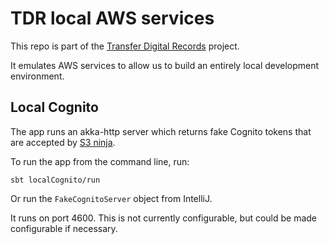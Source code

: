 # TDR local AWS services

This repo is part of the [Transfer Digital Records][tdr-docs] project.

It emulates AWS services to allow us to build an entirely local development
environment.

[tdr-docs]: https://github.com/nationalarchives/tdr-dev-documentation/

## Local Cognito

The app runs an akka-http server which returns fake Cognito tokens that are
accepted by [S3 ninja].

To run the app from the command line, run:

```
sbt localCognito/run
```

Or run the `FakeCognitoServer` object from IntelliJ.

It runs on port 4600. This is not currently configurable, but could be made
configurable if necessary.

[S3 ninja]: https://s3ninja.net/

